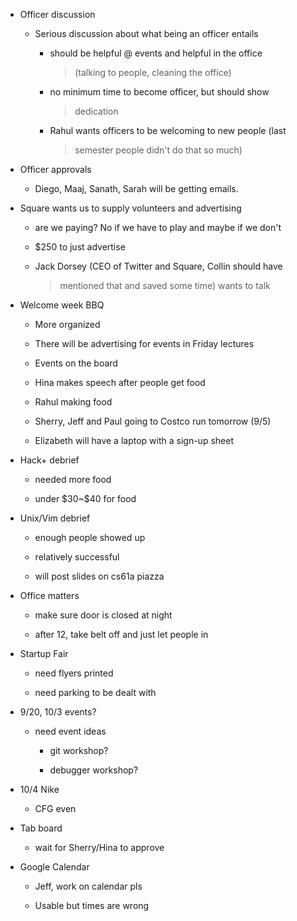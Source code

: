 -   Officer discussion

    -   Serious discussion about what being an officer entails

        -   should be helpful @ events and helpful in the office
            > (talking to people, cleaning the office)

        -   no minimum time to become officer, but should show
            > dedication

        -   Rahul wants officers to be welcoming to new people (last
            > semester people didn't do that so much)

-   Officer approvals

    -   Diego, Maaj, Sanath, Sarah will be getting emails.

-   Square wants us to supply volunteers and advertising

    -   are we paying? No if we have to play and maybe if we don't

    -   \$250 to just advertise

    -   Jack Dorsey (CEO of Twitter and Square, Collin should have
        > mentioned that and saved some time) wants to talk

-   Welcome week BBQ

    -   More organized

    -   There will be advertising for events in Friday lectures

    -   Events on the board

    -   Hina makes speech after people get food

    -   Rahul making food

    -   Sherry, Jeff and Paul going to Costco run tomorrow (9/5)

    -   Elizabeth will have a laptop with a sign-up sheet

-   Hack+ debrief

    -   needed more food

    -   under \$30\~\$40 for food

-   Unix/Vim debrief

    -   enough people showed up

    -   relatively successful

    -   will post slides on cs61a piazza

-   Office matters

    -   make sure door is closed at night

    -   after 12, take belt off and just let people in

-   Startup Fair

    -   need flyers printed

    -   need parking to be dealt with

-   9/20, 10/3 events?

    -   need event ideas

        -   git workshop?

        -   debugger workshop?

-   10/4 Nike

    -   CFG even

-   Tab board

    -   wait for Sherry/Hina to approve

-   Google Calendar

    -   Jeff, work on calendar pls

    -   Usable but times are wrong
